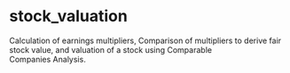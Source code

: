 # stock_valuation
Calculation of earnings multipliers, Comparison of multipliers to derive fair stock value, and valuation of a stock using Comparable Companies Analysis.
